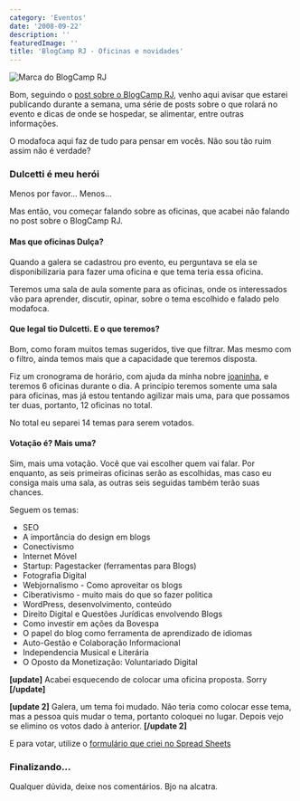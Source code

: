 ```yaml
---
category: 'Eventos'
date: '2008-09-22'
description: ''
featuredImage: ''
title: 'BlogCamp RJ - Oficinas e novidades'
---
```


![Marca do BlogCamp RJ](/assets/images/posts/marca-blogcamp-rj.jpg)

Bom, seguindo o [post sobre o BlogCamp RJ](/blogcamp-rj-todos-os-detalhes-que-voce-precisa-saber.html), venho aqui avisar que estarei publicando durante a semana, uma série de posts sobre o que rolará no evento e dicas de onde se hospedar, se alimentar, entre outras informações.

O modafoca aqui faz de tudo para pensar em vocês. Não sou tão ruim assim não é verdade?

### Dulcetti é meu herói

Menos por favor... Menos...

Mas então, vou começar falando sobre as oficinas, que acabei não falando no post sobre o BlogCamp RJ.

#### Mas que oficinas Dulça?

Quando a galera se cadastrou pro evento, eu perguntava se ela se disponibilizaria para fazer uma oficina e que tema teria essa oficina.

Teremos uma sala de aula somente para as oficinas, onde os interessados vão para aprender, discutir, opinar, sobre o tema escolhido e falado pelo modafoca.

#### Que legal tio Dulcetti. E o que teremos?

Bom, como foram muitos temas sugeridos, tive que filtrar. Mas mesmo com o filtro, ainda temos mais que a capacidade que teremos disposta.

Fiz um cronograma de horário, com ajuda da minha nobre [joaninha](http://www.ladybugbrazil.com/), e teremos 6 oficinas durante o dia. A princípio teremos somente uma sala para oficinas, mas já estou tentando agilizar mais uma, para que possamos ter duas, portanto, 12 oficinas no total.

No total eu separei 14 temas para serem votados.

#### Votação é? Mais uma?

Sim, mais uma votação. Você que vai escolher quem vai falar. Por enquanto, as seis primeiras oficinas serão as escolhidas, mas caso eu consiga mais uma sala, as outras seis seguidas também terão suas chances.

Seguem os temas:

- SEO
- A importância do design em blogs
- Conectivismo
- Internet Móvel
- Startup: Pagestacker (ferramentas para Blogs)
- Fotografia Digital
- Webjornalismo - Como aproveitar os blogs
- Ciberativismo - muito mais do que so fazer politica
- WordPress, desenvolvimento, conteúdo
- Direito Digital e Questões Jurídicas envolvendo Blogs
- Como investir em ações da Bovespa
- O papel do blog como ferramenta de aprendizado de idiomas
- Auto-Gestão e Colaboração Informacional
- Independencia Musical e Literária
- O Oposto da Monetização: Voluntariado Digital

**\[update\]** Acabei esquecendo de colocar uma oficina proposta. Sorry **\[/update\]**

**\[update 2\]** Galera, um tema foi mudado. Não teria como colocar esse tema, mas a pessoa quis mudar o tema, portanto coloquei no lugar. Depois vejo se elimino os votos dado à anterior. **\[/update 2\]**

E para votar, utilize o [formulário que criei no Spread Sheets](http://spreadsheets.google.com/viewform?key=pDWe-CoGbSMWeufd3ITd-PQ)

### Finalizando...

Qualquer dúvida, deixe nos comentários. Bjo na alcatra.
